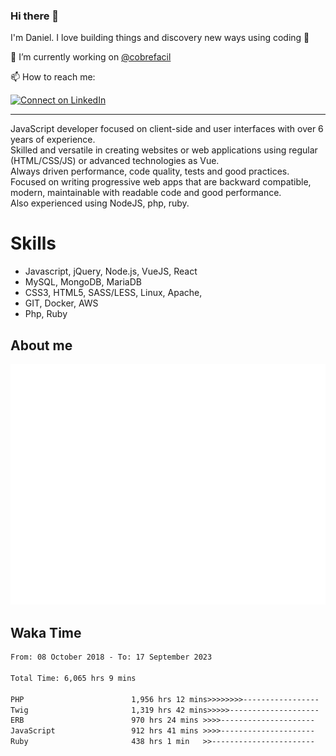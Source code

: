 ### Hi there 👋

I'm Daniel. I love building things and discovery new ways using coding :raised_hands: 

🔭 I’m currently working on [@cobrefacil](https://www.cobrefacil.com.br/)

📫 How to reach me:

[![Connect on LinkedIn](https://img.shields.io/badge/--linkedin?label=LinkedIn&logo=LinkedIn&style=social)](https://www.linkedin.com/in/daniel-cerverizzo/)

---

JavaScript developer focused on client-side and user interfaces with over 6 years of experience.  
Skilled and versatile in creating websites or web applications using regular (HTML/CSS/JS) or advanced technologies as Vue.  
Always driven performance, code quality, tests and good practices.  
 Focused on writing progressive web apps that are backward compatible, modern, maintainable with readable code and good performance.  
Also experienced using NodeJS, php, ruby. 


# Skills

 - Javascript, jQuery, Node.js, VueJS, React
 - MySQL, MongoDB, MariaDB    
 - CSS3, HTML5, SASS/LESS,  Linux, Apache,
 - GIT, Docker, AWS
 - Php, Ruby

## About me

![Metrics](/github-metrics.svg)

## Waka Time

<!--START_SECTION:waka-->

```txt
From: 08 October 2018 - To: 17 September 2023

Total Time: 6,065 hrs 9 mins

PHP                        1,956 hrs 12 mins>>>>>>>>-----------------   32.25 %
Twig                       1,319 hrs 42 mins>>>>>--------------------   21.76 %
ERB                        970 hrs 24 mins >>>>---------------------   16.00 %
JavaScript                 912 hrs 41 mins >>>>---------------------   15.05 %
Ruby                       438 hrs 1 min   >>-----------------------   07.22 %
```

<!--END_SECTION:waka-->

